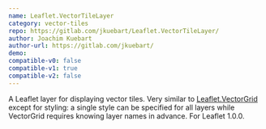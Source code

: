 ```yaml
---
name: Leaflet.VectorTileLayer
category: vector-tiles
repo: https://gitlab.com/jkuebart/Leaflet.VectorTileLayer/
author: Joachim Kuebart
author-url: https://gitlab.com/jkuebart/
demo: 
compatible-v0: false
compatible-v1: true
compatible-v2: false
---
```


A Leaflet layer for displaying vector tiles. Very similar to <a href="https://github.com/Leaflet/Leaflet.VectorGrid">Leaflet.VectorGrid</a> except for styling: a single style can be specified for all layers while VectorGrid requires knowing layer names in advance. For Leaflet 1.0.0.
